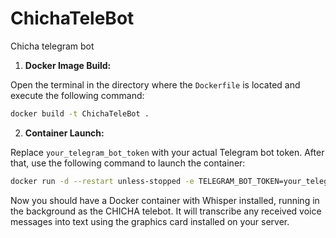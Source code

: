 # ChichaTeleBot
Chicha telegram bot

1. **Docker Image Build:**

Open the terminal in the directory where the `Dockerfile` is located and execute the following command:

```bash
docker build -t ChichaTeleBot .
```

2. **Container Launch:**

Replace `your_telegram_bot_token` with your actual Telegram bot token. After that, use the following command to launch the container:

```bash
docker run -d --restart unless-stopped -e TELEGRAM_BOT_TOKEN=your_telegram_bot_token ChichaTeleBot
```

Now you should have a Docker container with Whisper installed, running in the background as the CHICHA telebot. It will transcribe any received voice messages into text using the graphics card installed on your server.
